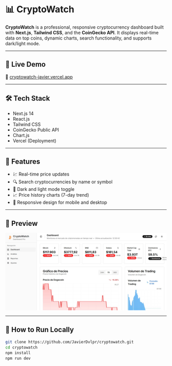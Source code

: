 # 📊 CryptoWatch

**CryptoWatch** is a professional, responsive cryptocurrency dashboard built with **Next.js**, **Tailwind CSS**, and the **CoinGecko API**. It displays real-time data on top coins, dynamic charts, search functionality, and supports dark/light mode.

---

## 🚀 Live Demo

🔗 [cryptowatch-javier.vercel.app]([https://cryptowatch-javier.vercel.app](https://cryptowatch-dzldvha6u-javier-castillo-arrietas-projects.vercel.app))

---

## 🛠 Tech Stack

- Next.js 14
- React.js
- Tailwind CSS
- CoinGecko Public API
- Chart.js
- Vercel (Deployment)

---

## 🧠 Features

- 💹 Real-time price updates
- 🔍 Search cryptocurrencies by name or symbol
- 🌙 Dark and light mode toggle
- 📈 Price history charts (7-day trend)
- 🔄 Responsive design for mobile and desktop

---

## 📸 Preview

![screenshot](https://raw.githubusercontent.com/JavierDvlpr/cryptowatch/main/public/preview.jpeg)

---

## 📂 How to Run Locally

```bash
git clone https://github.com/JavierDvlpr/cryptowatch.git
cd cryptowatch
npm install
npm run dev
